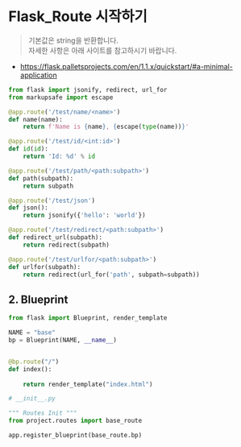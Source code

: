 # Flask_Route 시작하기

> 기본값은 string을 반환합니다.   
> 자세한 사항은 아래 사이트를 참고하시기 바랍니다.   
 * https://flask.palletsprojects.com/en/1.1.x/quickstart/#a-minimal-application

```python
from flask import jsonify, redirect, url_for
from markupsafe import escape

@app.route('/test/name/<name>')
def name(name):
    return f'Name is {name}, {escape(type(name))}'

@app.route('/test/id/<int:id>')
def id(id):
    return 'Id: %d' % id

@app.route('/test/path/<path:subpath>')
def path(subpath):
    return subpath

@app.route('/test/json')
def json():
    return jsonify({'hello': 'world'})

@app.route('/test/redirect/<path:subpath>')
def redirect_url(subpath):
    return redirect(subpath)

@app.route('/test/urlfor/<path:subpath>')
def urlfor(subpath):
    return redirect(url_for('path', subpath=subpath))
```

## 2. Blueprint

```python
from flask import Blueprint, render_template

NAME = "base"
bp = Blueprint(NAME, __name__)


@bp.route("/")
def index():
    
    return render_template("index.html")
```
```python
# __init__.py

""" Routes Init """
from project.routes import base_route

app.register_blueprint(base_route.bp)
```